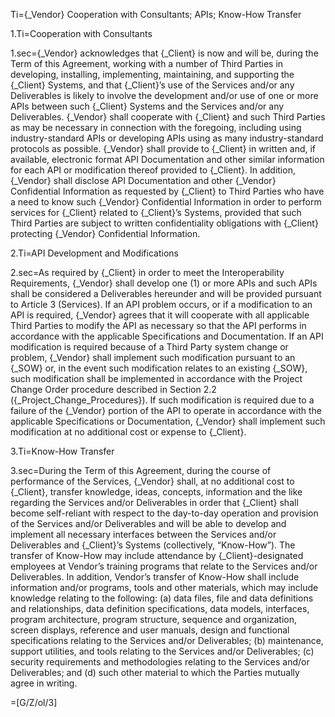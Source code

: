 Ti={_Vendor} Cooperation with Consultants; APIs; Know-How Transfer

1.Ti=Cooperation with Consultants

1.sec={_Vendor} acknowledges that {_Client} is now and will be, during the Term of this Agreement, working with a number of Third Parties in developing, installing, implementing, maintaining, and supporting the {_Client} Systems, and that {_Client}’s use of the Services and/or any Deliverables is likely to involve the development and/or use of one or more APIs between such {_Client} Systems and the Services and/or any Deliverables. {_Vendor} shall cooperate with {_Client} and such Third Parties as may be necessary in connection with the foregoing, including using industry-standard APIs or developing APIs using as many industry-standard protocols as possible. {_Vendor} shall provide to {_Client} in written and, if available, electronic format API Documentation and other similar information for each API or modification thereof provided to {_Client}. In addition, {_Vendor} shall disclose API Documentation and other {_Vendor} Confidential Information as requested by {_Client} to Third Parties who have a need to know such {_Vendor} Confidential Information in order to perform services for {_Client} related to {_Client}’s Systems, provided that such Third Parties are subject to written confidentiality obligations with {_Client} protecting {_Vendor} Confidential Information.

2.Ti=API Development and Modifications

2.sec=As required by {_Client} in order to meet the Interoperability Requirements, {_Vendor} shall develop one (1) or more APIs and such APIs shall be considered a Deliverables hereunder and will be provided pursuant to Article 3 (Services). If an API problem occurs, or if a modification to an API is required, {_Vendor} agrees that it will cooperate with all applicable Third Parties to modify the API as necessary so that the API performs in accordance with the applicable Specifications and Documentation. If an API modification is required because of a Third Party system change or problem, {_Vendor} shall implement such modification pursuant to an {_SOW} or, in the event such modification relates to an existing {_SOW}, such modification shall be implemented in accordance with the Project Change Order procedure described in Section 2.2 ({_Project_Change_Procedures}). If such modification is required due to a failure of the {_Vendor} portion of the API to operate in accordance with the applicable Specifications or Documentation, {_Vendor} shall implement such modification at no additional cost or expense to {_Client}.

3.Ti=Know-How Transfer

3.sec=During the Term of this Agreement, during the course of performance of the Services, {_Vendor} shall, at no additional cost to {_Client}, transfer knowledge, ideas, concepts, information and the like regarding the Services and/or Deliverables in order that {_Client} shall become self-reliant with respect to the day-to-day operation and provision of the Services and/or Deliverables and will be able to develop and implement all necessary interfaces between the Services and/or Deliverables and {_Client}’s Systems (collectively, “Know-How”). The transfer of Know-How may include attendance by {_Client}-designated employees at Vendor’s training programs that relate to the Services and/or Deliverables. In addition, Vendor’s transfer of Know-How shall include information and/or programs, tools and other materials, which may include knowledge relating to the following: (a) data files, file and data definitions and relationships, data definition specifications, data models, interfaces, program architecture, program structure, sequence and organization, screen displays, reference and user manuals, design and functional specifications relating to the Services and/or Deliverables; (b) maintenance, support utilities, and tools relating to the Services and/or Deliverables; (c) security requirements and methodologies relating to the Services and/or Deliverables; and (d) such other material to which the Parties mutually agree in writing.

=[G/Z/ol/3]
